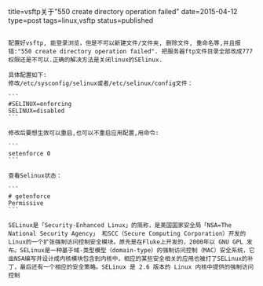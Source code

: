 title=vsftp关于"550 create directory operation failed"
date=2015-04-12
type=post
tags=linux,vsftp
status=published
~~~~~~

配置好vsftp, 能登录浏览，但是不可以新建文件/文件夹, 删除文件, 重命名等,并且报错:"550 create directory operation failed". 把服务器ftp文件目录全部改成777权限还是不可以.正确的解决方法是关闭linux的SElinux.

具体配置如下:
修改/etc/sysconfig/selinux或者/etc/selinux/config文件：

```
#SELINUX=enforcing
SELINUX=disabled
```

修改后要想生效可以重启,也可以不重启应用配置,用命令:

```
setenforce 0
```

查看Selinux状态：

```
# getenforce
Permissive
```

SELinux是「Security-Enhanced Linux」的简称，是美国国家安全局「NSA=The National Security Agency」 和SCC（Secure Computing Corporation）开发的 Linux的一个扩张强制访问控制安全模块。原先是在Fluke上开发的，2000年以 GNU GPL 发布。SELinux是一种基于域-类型模型（domain-type）的强制访问控制（MAC）安全系统，它由NSA编写并设计成内核模块包含到内核中，相应的某些安全相关的应用也被打了SELinux的补丁，最后还有一个相应的安全策略。SELinux 是 2.6 版本的 Linux 内核中提供的强制访问控制
